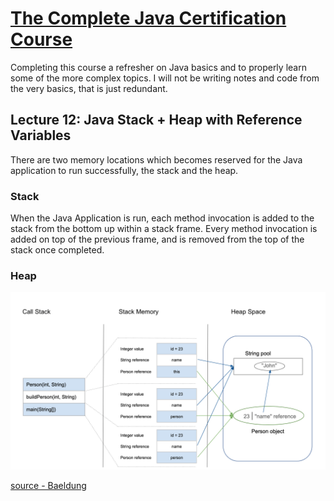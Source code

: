 # [The Complete Java Certification Course](https://www.udemy.com/course/master-practical-java-development/)

Completing this course a refresher on Java basics and to properly learn some of the more complex topics.
I will not be writing notes and code from the very basics, that is just redundant. 

## Lecture 12: Java Stack + Heap with Reference Variables

There are two memory locations which becomes reserved for the Java application to run successfully, the stack and
the heap.

### Stack

When the Java Application is run, each method invocation is added to the stack from the bottom up within a stack frame.
Every method invocation is added on top of the previous frame, and is removed from the top of the stack once completed.


### Heap



<img alt="Java Call Stack and Heap Illustration" src="readmeImages/java-heap-stack-diagram.png" width="1000px"/>  

[source - Baeldung](https://www.baeldung.com/java-stack-heap)